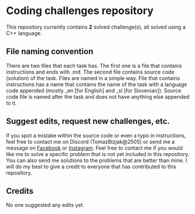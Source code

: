 # Coding challenges repository
This repository currently contains **2** solved challenge(s), all solved using a C++ language. 

## File naming convention
There are two files that each task has. The first one is a file that contains instructions and ends with .md. The second file contains source code (solution) of the task. Files are named in a simple way. File that contains instructions has a name that contains the name of the task with a language code appended (mostly _en [for English] and _sl [for Slovenian]). Source code file is named after the task and does not have anything else appended to it.

## Suggest edits, request new challenges, etc.
If you spot a mistake within the source code or even a typo in instructions, feel free to contact me on Discord (TomazBizjak@2505) or send me a message on [Facebook](https://www.facebook.com/tomi.bizjak.5/) or [Instagram](https://www.instagram.com/thebizii). Feel free to contact me if you would like me to solve a specific problem that is not yet included in this repository. You can also send me solutions to the problems that are better than mine.
I will do my best to give a credit to everyone that has contributed to this repository.

## Credits
No one suggested any edits yet.

